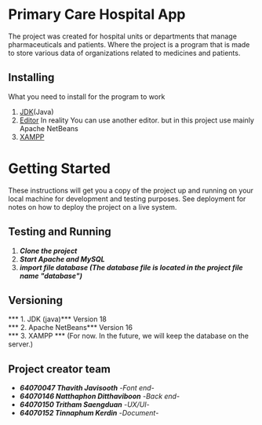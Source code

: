 # Primary Care Hospital App
  The project was created for hospital units or departments that manage pharmaceuticals and patients. Where the project is a program that is made to store various data of organizations related to medicines and patients.
  
 ##  Installing
  What you need to install for the program to work
  
  1. [JDK](https://www.oracle.com/java/technologies/downloads/)(Java)
  2. [Editor](https://netbeans.apache.org/download/nb16/)  In reality You can use another editor. but in this project use mainly Apache NetBeans
  3. [XAMPP](https://www.apachefriends.org/download.html)

# Getting Started
  These instructions will get you a copy of the project up and running on your local machine for development and testing purposes. See deployment for notes on how to deploy the project on a live system.


## Testing and Running
  1. ***Clone the project***
  2. ***Start Apache and MySQL***
  3. ***import file database (The database file is located in the project file name "database")***

## Versioning
 
  *** 1. JDK (java)*** Version 18 <br>
  *** 2. Apache NetBeans*** Version 16 <br>
  *** 3. XAMPP *** (For now. In the future, we will keep the database on the server.)

## Project creator team
  
  * ***64070047 Thavith Javisooth*** -*Font end*-  
  * ***64070146 Natthaphon Ditthaviboon*** -*Back end*-
  * ***64070150 Tritham Saengduan*** -*UX/UI*-
  * ***64070152 Tinnaphum Kerdin*** -*Document*-
